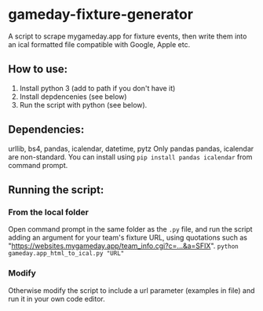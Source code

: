 # gameday-fixture-generator

A script to scrape mygameday.app for fixture events, then write them into an ical formatted file compatible with Google, Apple etc.

## How to use:
1. Install python 3 (add to path if you don't have it)
2. Install depdencenies (see below)
3. Run the script with python (see below).


## Dependencies:
urllib, bs4, pandas, icalendar, datetime, pytz
Only pandas pandas, icalendar are non-standard.
You can install using `pip install pandas icalendar` from command prompt.

## Running the script:
### From the local folder
Open command prompt in the same folder as the `.py` file, and run the script adding an argument for your team's fixture URL, using quotations such as "https://websites.mygameday.app/team_info.cgi?c=...&a=SFIX".
`python gameday.app_html_to_ical.py "URL"`

### Modify
Otherwise modify the script to include a url parameter (examples in file) and run it in your own code editor.
